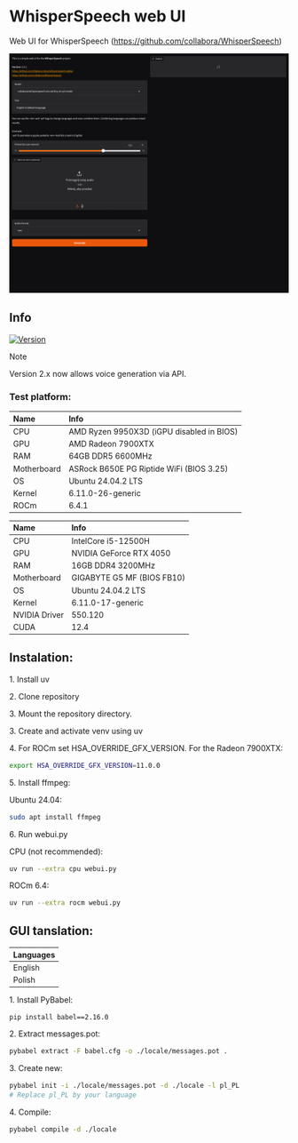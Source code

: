 # WhisperSpeech web UI
Web UI for WhisperSpeech (https://github.com/collabora/WhisperSpeech)

![Preview](screenshot.png)

## Info
[![Version](https://img.shields.io/badge/3.0-version-orange.svg)](https://github.com/Mateusz-Dera/WhisperSpeech-Web-UI/blob/main/README.md)

> [!Note]
> Version 2.x now allows voice generation via API.

### Test platform:
|Name|Info|
|:---|:---|
|CPU|AMD Ryzen 9950X3D (iGPU disabled in BIOS)|
|GPU|AMD Radeon 7900XTX|
|RAM|64GB DDR5 6600MHz|
|Motherboard|ASRock B650E PG Riptide WiFi (BIOS 3.25)|
|OS|Ubuntu 24.04.2 LTS|
|Kernel|6.11.0-26-generic|
|ROCm|6.4.1|

|Name|Info|
|:---|:---|
|CPU|IntelCore i5-12500H|
|GPU|NVIDIA GeForce RTX 4050|
|RAM|16GB DDR4 3200MHz|
|Motherboard|GIGABYTE G5 MF (BIOS FB10)|
|OS|Ubuntu 24.04.2 LTS|
|Kernel|6.11.0-17-generic|
|NVIDIA Driver|550.120|
|CUDA|12.4|

## Instalation:
1\. Install uv

2\. Clone repository

3\. Mount the repository directory.

3\. Create and activate venv using uv

4\. For ROCm set HSA_OVERRIDE_GFX_VERSION.
For the Radeon 7900XTX:
```bash
export HSA_OVERRIDE_GFX_VERSION=11.0.0
```
5\. Install ffmpeg:

Ubuntu 24.04:
```bash
sudo apt install ffmpeg
```

6\. Run webui.py

CPU (not recommended):
```bash
uv run --extra cpu webui.py
```

ROCm 6.4:
```bash
uv run --extra rocm webui.py
```

## GUI tanslation:
|Languages|
|:---|
|English|
|Polish|

<!-- TRANSLATION -->
1\. Install PyBabel:
```bash
pip install babel==2.16.0
```

2\. Extract messages.pot:
```bash
pybabel extract -F babel.cfg -o ./locale/messages.pot . 
```

3\. Create new:
```bash
pybabel init -i ./locale/messages.pot -d ./locale -l pl_PL
# Replace pl_PL by your language
```

4\. Compile:
```bash
pybabel compile -d ./locale
